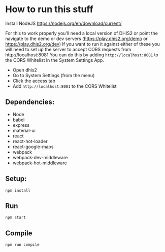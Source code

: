 # How to run this stuff

Install NodeJS
https://nodejs.org/en/download/current/

For this to work properly you'll need a local version of DHIS2 or point the navigate to the demo or dev servers (https://play.dhis2.org/demo or https://play.dhis2.org/dev)
If you want to run it against either of these you will need to set up the server to accept CORS requests from http://localhost:8081
You can do this by adding `http://localhost:8081` to the CORS Whitelist in the System Settings App.

- Open dhis2
- Go to System Settings (from the menu)
- Click the access tab
- Add `http://localhost:8081` to the CORS Whitelist

Dependencies:
-------------
* Node
* babel
* express
* material-ui
* react
* react-hot-loader
* react-google-maps
* webpack
* webpack-dev-middleware
* webpack-hot-middleware

Setup:
---
```
npm install
```

Run
---
```
npm start
```

Compile
-------

```
npm run compile
```